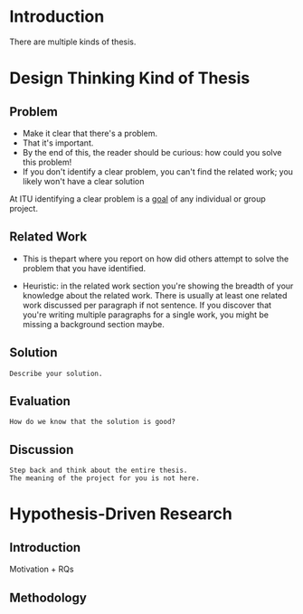 

# Introduction

There are multiple kinds of thesis.



# Design Thinking Kind of Thesis

## Problem

- Make it clear that there's a problem.
- That it's important.
- By the end of this, the reader should be curious: how could you solve this problem!
- If you don't identify a clear problem, you can't find the related work; you likely won't have a clear solution 

At ITU identifying a clear problem is a [goal](https://itustudent.itu.dk/study-administration/project-work/project-goals) of any individual or group project. 

## Related Work

- This is thepart where you report on how did others attempt to solve the problem that you have identified. 

- Heuristic: in the related work section you're showing the breadth of your knowledge about the related work. There is usually at least one related work discussed per paragraph if not sentence. If you discover that you're writing multiple paragraphs for a single work, you might be missing a background section maybe.


## Solution

	Describe your solution.


## Evaluation

	How do we know that the solution is good?


## Discussion

	Step back and think about the entire thesis.
	The meaning of the project for you is not here. 




# Hypothesis-Driven Research


## Introduction

   Motivation + RQs

## Methodology 



